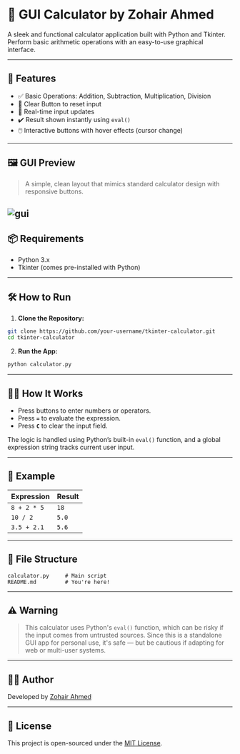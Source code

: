 # 🧮 GUI Calculator by Zohair Ahmed

A sleek and functional calculator application built with Python and Tkinter. Perform basic arithmetic operations with an easy-to-use graphical interface.

---

## 🚀 Features

- ✅ Basic Operations: Addition, Subtraction, Multiplication, Division
- 🧼 Clear Button to reset input
- 🔢 Real-time input updates
- ✔️ Result shown instantly using `eval()`
- 🖱️ Interactive buttons with hover effects (cursor change)

---

## 🖼️ GUI Preview

> A simple, clean layout that mimics standard calculator design with responsive buttons.

![gui](https://media.discordapp.net/attachments/1265694796308283515/1362916430999191582/image.png?ex=68042256&is=6802d0d6&hm=78d4dc65d0c9652c7f7f4338d342c907ea90f5446b108fad571e92af6965a243&=&format=webp&quality=lossless&width=242&height=306)
---

## 📦 Requirements

- Python 3.x
- Tkinter (comes pre-installed with Python)

---

## 🛠️ How to Run

1. **Clone the Repository:**

```bash
git clone https://github.com/your-username/tkinter-calculator.git
cd tkinter-calculator
```

2. **Run the App:**

```bash
python calculator.py
```

---

## 🧑‍💻 How It Works

- Press buttons to enter numbers or operators.
- Press **`=`** to evaluate the expression.
- Press **`C`** to clear the input field.

The logic is handled using Python’s built-in `eval()` function, and a global expression string tracks current user input.

---

## 📌 Example

| Expression | Result |
|------------|--------|
| `8 + 2 * 5` | `18` |
| `10 / 2` | `5.0` |
| `3.5 + 2.1` | `5.6` |

---

## 📁 File Structure

```
calculator.py     # Main script
README.md         # You're here!
```

---

## ⚠️ Warning

> This calculator uses Python's `eval()` function, which can be risky if the input comes from untrusted sources. Since this is a standalone GUI app for personal use, it's safe — but be cautious if adapting for web or multi-user systems.

---

## 👨‍💻 Author

Developed by [Zohair Ahmed](https://github.com/zohair-ahmed-nadeem)

---

## 📄 License

This project is open-sourced under the [MIT License](LICENSE).
